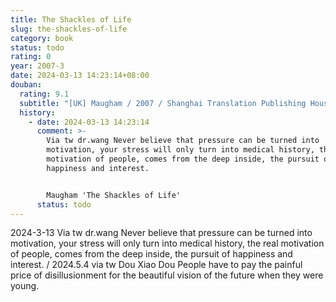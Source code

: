 ```yaml
---
title: The Shackles of Life
slug: the-shackles-of-life
category: book
status: todo
rating: 0
year: 2007-3
date: 2024-03-13 14:23:14+08:00
douban:
  rating: 9.1
  subtitle: "[UK] Maugham / 2007 / Shanghai Translation Publishing House"
  history:
    - date: 2024-03-13 14:23:14
      comment: >-
        Via tw dr.wang Never believe that pressure can be turned into
        motivation, your stress will only turn into medical history, the real
        motivation of people, comes from the deep inside, the pursuit of
        happiness and interest.


        Maugham 'The Shackles of Life'
      status: todo
---
```


2024-3-13 Via tw dr.wang Never believe that pressure can be turned into motivation, your stress will only turn into medical history, the real motivation of people, comes from the deep inside, the pursuit of happiness and interest. / 2024.5.4 via tw Dou Xiao Dou People have to pay the painful price of disillusionment for the beautiful vision of the future when they were young.
